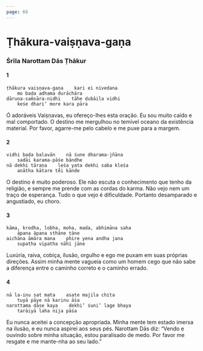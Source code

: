 ```yaml
---
page: 66
---
```


# Ṭhākura-vaiṣṇava-gaṇa

### Śrīla Narottam Dās Ṭhākur

#### 1

    ṭhākura vaiṣṇava-gaṇa    kari ei nivedana
        mo baḍa adhama durāchāra
    dāruṇa-saṁsāra-nidhi    tāhe ḍubāila vidhi
        keśe dhari’ more kara pāra

Ó adoráveis Vaiṣṇavas, eu ofereço-lhes esta oração. Eu sou muito caído e mal comportado. O destino me mergulhou no temível oceano da existência material. Por favor, agarre-me pelo cabelo e me puxe para a margem.

#### 2

    vidhi baḍa balavān    nā śune dharama-jñāna
        sadāi karama-pāśe bāndhe
    nā dekhi tāraṇa    leśa yata dekhi saba kleśa
        anātha kātare te̐i kānde

O destino é muito poderoso. Ele não escuta o conhecimento que tenho da religião, e sempre me prende com as cordas do karma. Não vejo nem um traço de esperança. Tudo o que vejo é dificuldade. Portanto desamparado e angustiado, eu choro.

#### 3

    kāma, krodha, lobha, moha, mada, abhimāna saha
        āpana āpana sthāne ṭāne
    aichāna āmāra mana    phire yena andha jana
        supatha vipatha nāhi jāne

Luxúria, raiva, cobiça, ilusão, orgulho e ego me puxam em suas próprias direções. Assim minha mente vagueia como um homem cego que não sabe a diferença entre o caminho correto e o caminho errado.

#### 4

    nā la-inu sat mata    asate majila chita
        tuyā pāye nā karinu āśa
    narottama dāse kaya    dekhi’ śuni’ lage bhaya
        tarāiyā laha nija pāśa

Eu nunca aceitei a concepção apropriada. Minha mente tem estado imersa na ilusão, e eu nunca aspirei aos seus pés. Narottam Dās diz: “Vendo e ouvindo sobre minha situação, estou paralisado de medo. Por favor me resgate e me mante-nha ao seu lado.”

